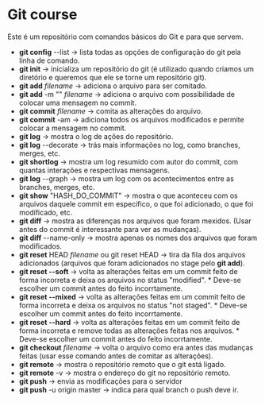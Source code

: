 # Git course

Este é um repositório com comandos básicos do Git e para que servem.

- __git config__ --list -> lista todas as opções de configuração do git pela linha de comando.
- __git init__ -> inicializa um repositório do git (é utilizado quando criamos um diretório e queremos que ele se torne um repositório git).
- __git add__ *filename* -> adiciona o arquivo para ser comitado.
- __git add__ -m "" *filename* -> adiciona o arquivo com possibilidade de colocar uma mensagem no commit.
- __git commit__ *filename* -> comita as alterações do arquivo.
- __git commit__ -am -> adiciona todos os arquivos modificados e permite colocar a mensagem no commit.
- __git log__ -> mostra o log de ações do repositório.
- __git log__ --decorate -> trás mais informações no log, como branches, merges, etc.
- __git shortlog__ -> mostra um log resumido com autor do commit, com quantas interações e respectivas mensagens.
- __git log__ --graph -> mostra um log com os acontecimentos entre as branches, merges, etc.
- __git show__ "HASH_DO_COMMIT" -> mostra o que aconteceu com os arquivos daquele commit em específico, o que foi adicionado, o que foi modificado, etc. 
- __git diff__ -> mostra as diferenças nos arquivos que foram mexidos. (Usar antes do commit é interessante para ver as mudanças).
- __git diff__ --name-only -> mostra apenas os nomes dos arquivos que foram modificados.
- __git reset__ HEAD *filename* ou git reset HEAD -> tira da fila dos arquivos adicionados (arquivos que foram adicionados no stage pelo __git add__).
- __git reset --soft__ -> volta as alterações feitas em um commit feito de forma incorreta e deixa os arquivos no status "modified". * Deve-se escolher um commit antes do feito incorrtamente.
- __git reset --mixed__ -> volta as alterações feitas em um commit feito de forma incorreta e deixa os arquivos no status "not staged". * Deve-se escolher um commit antes do feito incorrtamente.
- __git reset --hard__ -> volta as alterações feitas em um commit feito de forma incorreta e remove todas as alterações feitas nos arquivos. * Deve-se escolher um commit antes do feito incorrtamente.
- __git checkout__ *filename* -> volta o arquivo como era antes das mudanças feitas (usar esse comando antes de comitar as alterações).
- __git remote__ -> mostra o repositório remoto que o git está ligado.
- __git remote__ -v -> mostra o endereço do git no repositório remoto.
- __git push__ -> envia as modificações para o servidor
- __git push__ -u origin master -> indica para qual branch o push deve ir.